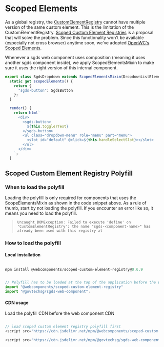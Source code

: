 # Scoped Elements

As a global registry, the [CustomElementRegistry](https://developer.mozilla.org/en-US/docs/Web/API/CustomElementRegistry) cannot have multiple version of the same custom element. This is the limitation of the CustomElementRegistry. [Scoped Custom Element Registries](https://github.com/w3c/webcomponents/issues/716) is a proposal that will solve the problem. Since this functionality won't be available (especially not cross browser) anytime soon, we've adopted [OpenWC's Scoped Elements](https://open-wc.org/docs/development/scoped-elements/).

Whenever a sgds web component uses composition (meaning it uses another sgds component inside), we
apply ScopedElementsMixin to make sure it uses the right version of this internal component.

```jsx
export class SgdsDropdown extends ScopedElementsMixin(DropdownListElement) {
  static get scopedElements() {
    return {
      "sgds-button": SgdsButton
    };
  }

  render() {
    return html`
      <div>
        <sgds-button>
          ${this.togglerText}
        </sgds-button>
        <ul class="dropdown-menu" role="menu" part="menu">
          <slot id="default" @click=${this.handleSelectSlot}></slot>
        </ul>
      </div>
    `;
  }

```

## Scoped Custom Element Registry Polyfill 

### When to load the polyfill

Loading the polyfill is only required for components that uses the ScopeElementsMixin as shown in the code snippet above.
As a rule of thumb, start by not loading the polyfill. If you encounter an error like so, it means you need to load the polyfill.


>`Uncaught DOMException: Failed to execute 'define' on 'CustomElementRegistry': the name "sgds-<component-name>" has already been used with this registry at`


### How to load the polyfill 

#### Local installation

```js

npm install @webcomponents/scoped-custom-element-registry@0.0.9

```

```js

// Polyfill has to be loaded at the top of the application before the web components
import "@webcomponents/scoped-custom-element-registry"
import "@govtechsg/sgds-web-component";

```

#### CDN usage

Load the polyfill CDN before the web component CDN 

```js

// load scoped custom element registry polyfill first
<script src="https://cdn.jsdelivr.net/npm/@webcomponents/scoped-custom-element-registry@0.0.9"></script>

<script src="https://cdn.jsdelivr.net/npm/@govtechsg/sgds-web-component@<version>"></script>

```